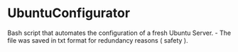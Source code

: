 # UbuntuConfigurator
Bash script that automates the configuration of a fresh Ubuntu Server. - The file was saved in txt format for redundancy reasons ( safety ).


